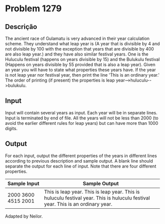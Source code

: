 # Problem 1279

Descrição
----------

The ancient race of Gulamatu is very advanced in their year calculation scheme. They understand what leap year is (A year that is divisible by 4 and not divisible by 100 with the exception that years that are divisible by 400 are also leap year.) and they have also similar festival years. One is the Huluculu festival (happens on years divisible by 15) and the Bulukulu festival (Happens on years divisible by 55 provided that is also a leap year). Given an year you will have to state what properties these years have. If the year is not leap year nor festival year, then print the line 'This is an ordinary year.' The order of printing (if present) the properties is leap year-->huluculu-->bulukulu.

Input
-----

Input will contain several years as input. Each year will be in separate lines. Input is terminated by end of file. All the years will not be less than 2000 (to avoid the earlier different rules for leap years) but can have more than 1000 digits.

Output
------

For each input, output the different properties of the years in different lines according to previous description and sample output. A blank line should separate the output for each line of input. Note that there are four different properties.


| Sample Input | Sample Output |
| --- | --- |
| 2000 3600 4515 2001 | This is leap year.  This is leap year. This is huluculu festival year.  This is huluculu festival year.  This is an ordinary year. |

Adapted by Neilor.

